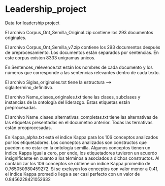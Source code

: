 # Leadership_project
Data for leadership project

El archivo Corpus_Ont_Semilla_Original.zip contiene los 293 documentos originales.

El archivo Corpus_Ont_Semilla_v7.zip contiene los 293 documentos después de preprocesamiento. Los documentos están separados por sentencias. En este corpus existen 8333 unigramas unicos.

En Sentences_relevence.txt están los nombres de cada documento y los números que corresponde a las sentencias relevantes dentro de cada texto.

El archivo Siglas_originales.txt tiene la estructura --> sigla:termino_definitivo.

El archivo Name_clases_originales.txt tiene las clases, subclases y instancias de la ontología del liderazgo. Estas etiquetas están preprocesadas.

El archivo Name_clases_alternativas_completas.txt tiene las alternativas de las etiquetas presentadas en el documetno anterior. Todas las ternativas están preoprocesadas.

En Kappa_alpha.txt está el indice Kappa para los 106 conceptos analizados por los etiquetadores. Los conceptos analizados son constructos que pueden o no estar en la ontología semilla. Algunos conceptos tienen un indice Kappa igual a cero, por ende, los etiquetadores tuvieron un acuerdo insignificante en cuanto a los términos a asociados a dichos constructos. Al contabilizar los 106 conceptos se obtiene un indice Kappa promedio de 0.765050980459272. Si se excluyen los conceptos con valor menor a 0.41, el indice Kappa promedio llega a ser casi perfecto con un valor de 0.8456228421052632



